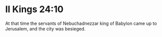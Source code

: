 # II Kings 24:10

At that time the servants of Nebuchadnezzar king of Babylon came up to Jerusalem, and the city was besieged.
